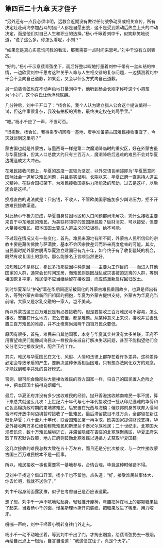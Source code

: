 ## 第四百二十九章 天才侄子
“另外还有一点我必须申明，远救会近期没有做过任何战争动员或相关宣传，所有决定赶赴尚海参加战斗的猎尸人都是自愿出战，这不是受到煽动后热血上头的冲动决定，而是他们对自己人生和职业的选择。”杨小千瞅着刘中千，似笑非笑地说道，“说了这么多，你怎么看呢，小刘？”

“如果您是真心实意询问我的看法，那我需要一点时间来思考。”刘中千没有立刻表态。

“好的。”杨小千示意裴青弦坐下，而后好整以暇地打量着刘中千带有一丝纠结的神情，一边欣赏刘中千思考这种关乎人命与人生相交错的复杂问题，一边猜测着刘中千会不会向自己道歉，如果会，又会以什么方式向自己道歉。

另一边裴青弦也在不动声色地打量刘中千，他听到杨会长刚才称呼这个小男孩为“小刘”，这个姓氏让他浮想联翩。

几分钟后，刘中千开口了：“杨会长，我个人认为建立猎人公会这个提议值得一试，但这件事很复杂，我没有拍板的资格，最终决定权在刘局手里。”

“嗯。”杨小千应了一声，不置可否。

“很抱歉，杨会长，我得乘专机回零一基地，着手准备蒙古国难民接收事宜了，今天就谈到这里吧？”

蒙古国也就是外蒙古，与墨西哥一样是第二次魔潮降临时的重灾区，好在外蒙古虽与华夏接壤，但其人口总数大约只有三百万人，魔潮降临后逃难的难民不会对华夏边境造成太大冲击。

在难民接收问题上，华夏的态度一直较为坚定，以外交语言阐述即为“华夏愿意同国际社会一道解决难民问题，并且事实证明，长期以来，华夏正府一直秉持人道主义精神，在联合国框架下，为难民接收国提供力所能及的帮助，过去是这样，以后还会是这样。”

换成直白的说法就是：只出钱，不收人，不管欧美国家施加多少舆论压力，拒不开放难民接收渠道。

对此杨小千极力赞成，华夏自身贫困地区和人口问题都尚未解决，凭什么接收主要来自于中东地区的难民，为美联邦领导的盟国擦屁股？破财消灾，可以接受，但要大量接收难民，把本国国土变成人道主义的垃圾桶，绝不可能。

不过现在情况又有一些变化，首先，难民来源地有所不同，外蒙古人民所信仰的宗教主要是藏传佛教与萨满教，基本不会因宗教差异而带来高度危害的可能。其次，自民国时期外蒙古脱离华夏独立建国已有九十年，如今终于有了收复疆域的机会，既然有收复国土的意向，那么能够名正言顺当然更好。

须知难民不是移民，移民多指那些因种种原因——主要为工作目的——而进入其他国家的人群，通常会长时间定居，而难民则是因战乱或灾害被迫逃离的人群，等到祖国恢复平定，难民便不应当继续留在接收国，而应该重新启程回归故土。

到时华夏军队“护送”着在华期间逐渐被同化的外蒙古难民重回故乡，也算是师出有名，等到外蒙古重新回归祖国的拥抱，华夏为外蒙古提供支持，外蒙古为华夏充当前哨，大家又是水乳交融的一家人，岂不美哉。

所以外蒙古这三百万难民是有必要接收的，但是要接收三百万难民可不容易，怎么接收，安置在什么地方，怎么安置，都是难题。从某种意义上来说，接收并妥善处置三百万难民的难度，并不比撤离尚海两千四百万民众要低。

原因有很多，首先，难民来自其他国家，本身与华夏其实并没有太多关联，正府不用奢望难民们能像尚海民众一样投奔亲戚自行解决生活问题，甚至不能指望他们会安分老实地接收安排，配合正府工作。

其次，难民与华夏国民在文化、风俗、人情和法律上都存在着许多差异，这种差异必定会导致矛盾的产生，要解决这种矛盾相当困难，只有想办法同化双方的观念，才能找到和平共处的良好模式。

否则，很可能会像那些大量接收难民的西方国家一样，将自己的国民置入危险之中，把本国国土搞得乌烟瘴气。

最后，华夏正府并没有多少接收难民的经验，抛开香港接收越南难民一事不提，算下来总共就这么几次：上世纪六十年代与七十年代接收过一批从印尼逃难的华侨和红色高棉执政时期的柬埔寨难民，后安置在光西与海楠；俄联邦前身苏联邦入侵阿富汗时开放中阿边境暂时接收了一批难民，最后滞留数目不过万余，全都留在新江归化华夏；八十至九十年代，联合国难民署一再争取，欧美国家提供财政支持，华夏外接收两万多位缅甸穆教难民和斯里兰卡泰米尔族难民；二十世纪末，北寒国大规模饥荒，数十万难民越境逃亡，并滞留隐藏在吉临的北寒族聚集区，华夏正府采取了容忍默许政策，地方正府则鼓励北寒难民以通婚方式获取华夏国籍。

这几次接收的难民总数大致在五十万左右，而且还是分批次接收，与一次性接收蒙古国三百万难民根本不是一回事。

所以，难民接收一事也需要零一基地参与，合情合理，毕竟这种时候错不得。

见刘中千找这个借口开溜，杨小千也不留他，点头道：“好，接受难民兹事体大，你去忙吧，我就不送你了。”

刘中千起身前面露犹豫，似乎在考虑自己是否应该道歉。

想了想，刘中千一声不吭地站起身，轻轻推开座椅，弯腰把掉在地上的那颗糖果捡了起来，当着杨小千的面，慢条斯理地撕开包装纸，把糖果放进了嘴里，用力咬牙。

嘎嘣一声响，刘中千咂着小嘴转身往门外走去。

杨小千一动不动地坐着，等到刘中千出了门，才掏出烟盒，给裴青弦扔去一根烟，再给自己点上一根烟，自言自语道：“我这便宜侄子，真是个天才。”

